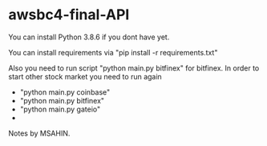 # awsbc4-final-API


You can install Python 3.8.6 if you dont have yet.

You can install requirements via "pip install -r requirements.txt"

Also you need to run script "python main.py bitfinex" for bitfinex.
In order to start other stock market you need to run again 

- "python main.py coinbase"
- "python main.py bitfinex"
- "python main.py gateio"
- 
Notes by MSAHIN.

